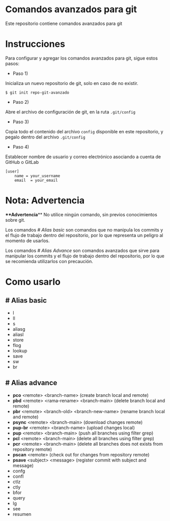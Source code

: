 # Comandos avanzados para git

Este repositorio contiene comandos avanzados para git 

# Instrucciones

Para configurar y agregar los comandos avanzados para git, sigue estos pasos:

- Paso 1)

Inicializa un nuevo repositorio de git, solo en caso de no existir.

```shell
$ git init repo-git-avanzado
```

- Paso 2)

Abre el archivo de configuración de git, en la ruta ``.git/config``

- Paso 3)

Copia todo el contenido del archivo `config` disponible en este repositorio, y pegalo dentro del archivo ``.git/config``

- Paso 4)

Establecer nombre de usuario y correo electrónico asociando a cuenta de GitHub o GitLab

```text
[user]
    name = your_username
    email  = your_email
```

# **Nota: Advertencia**

**\*\*Advertencia**** No utilice ningún comando, sin previos conocimientos sobre git.

Los comandos *# Alias basic* son comandos que no manipula los commits y el flujo de trabajo dentro del repositorio, por lo que representa un peligro al momento de usarlos.

Los comandos *# Alias Advance* son comandos avanzados que sirve para  manipular los commits y el flujo de trabajo dentro del repositorio, por lo que se recomienda utilizarlos con precaución.

# Como usarlo

## # Alias basic

- l
- ll
- s
- aliasg
- aliasl
- store
- flog
- lookup
- save
- sw
- br

## # Alias advance

- __pco__ \<remote> \<branch-name> (create branch local and remote)
- __pbd__ \<remote> \<rama-rename> \<branch-main> (delete branch local and remote)
- __pbr__ \<remote> \<branch-old> \<branch-new-name> (rename branch local and remote)
- __psync__ \<remote> \<branch-main> (download changes remote)
- __pup-br__ \<remote> \<branch-name> (upload changes local)
- __pup__ \<remote> \<branch-main> (push all branches using filter grep)
- __pcl__ \<remote> \<branch-main> (delete all branches using filter grep)
- __pcr__ \<remote> \<branch-main> (delete all branches does not exists from repository remote)
- __pscan__ \<remote> (check out for changes from repository remote)
- __psave__ \<subject> \<message> (register commit with subject and message)
- confg
- confl
- ctlz
- ctly
- bfor
- query
- lg
- see
- resumen
